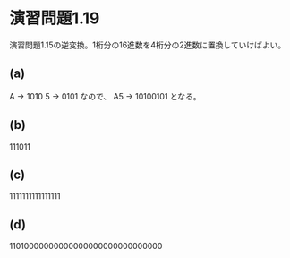 # 演習問題1.19

演習問題1.15の逆変換。1桁分の16進数を4桁分の2進数に置換していけばよい。

## (a)
A -> 1010
5 -> 0101
なので、
A5 -> 10100101
となる。

## (b)
111011

## (c)
1111111111111111

## (d)
11010000000000000000000000000000
